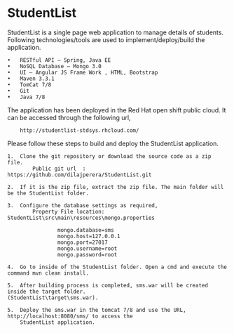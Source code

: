 # StudentList

StudentList is a single page web application to manage details of students. Following technologies/tools are used to implement/deploy/build the application.

	•	RESTful API – Spring, Java EE
	•	NoSQL Database – Mongo 3.0
	•	UI – Angular JS Frame Work , HTML, Bootstrap 
	•	Maven 3.3.1
	•	TomCat 7/8
	•	Git
	•	Java 7/8 
	
The application has been deployed in the Red Hat open shift public cloud. It can be accessed through the following url,

		http://studentlist-stdsys.rhcloud.com/

Please follow these steps to build and deploy the StudentList application.
	
	1.	Clone the git repository or download the source code as a zip file.
			Public git url  :  https://github.com/dilajperera/StudentList.git

	2.	If it is the zip file, extract the zip file. The main folder will be the StudentList folder.

	3.	Configure the database settings as required, 
			Property File location: StudentList\src\main\resources\mongo.properties

					mongo.database=sms
					mongo.host=127.0.0.1
					mongo.port=27017
					mongo.username=root
					mongo.password=root
					
	4.	Go to inside of the StudentList folder. Open a cmd and execute the command mvn clean install.
	
	5.	After building process is completed, sms.war will be created inside the target folder. 								(StudentList\target\sms.war).
	
	5.	Deploy the sms.war in the tomcat 7/8 and use the URL, http://localhost:8080/sms/ to access the 
		StudentList application.
				
